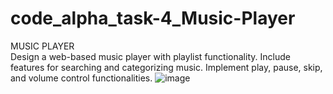 # code_alpha_task-4_Music-Player
MUSIC PLAYER  
Design a web-based music player with playlist functionality. 
Include features for searching and categorizing music. 
Implement play, pause, skip, and volume control functionalities.
![image](https://github.com/RaoSaheb7777/code_alpha_task-4_Music-Player/assets/160231718/266fc79a-199e-4a27-aa7e-292ebae8ff2d)
